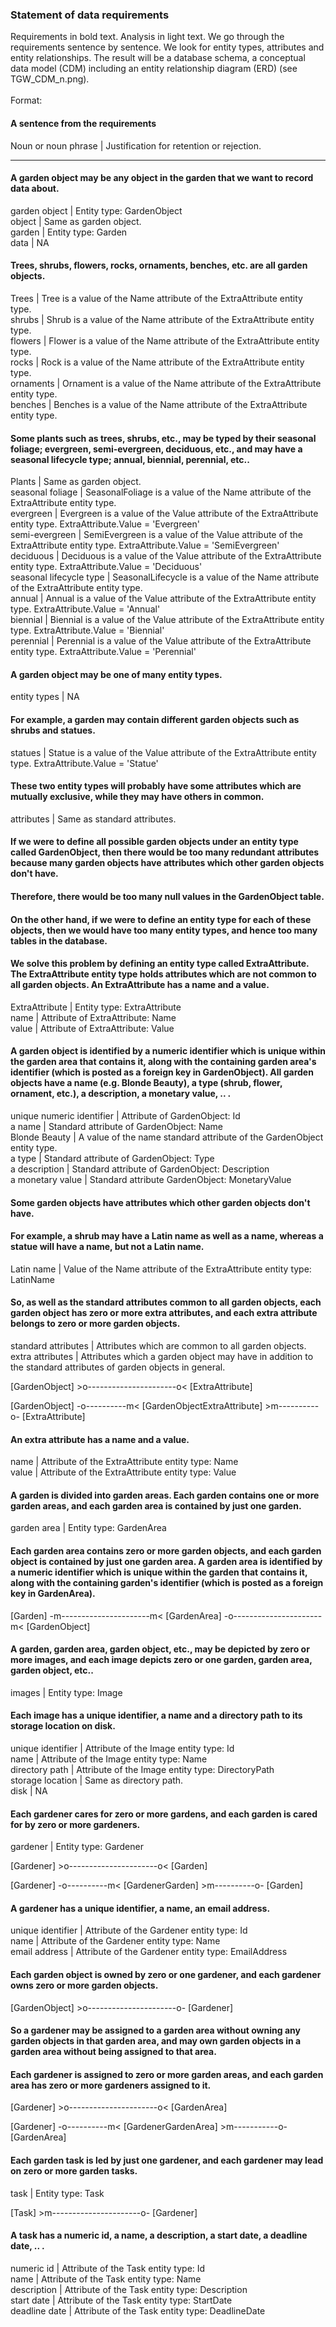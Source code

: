 ### Statement of data requirements

Requirements in bold text. Analysis in light text. We go through the requirements sentence by sentence. We look for entity types, attributes and entity relationships. The result will be a database schema, a conceptual data model (CDM) including an entity relationship diagram (ERD) (see TGW_CDM_n.png).<br><br>
Format:<br>
#### A sentence from the requirements
Noun or noun phrase | Justification for retention or rejection.

<hr>

#### A garden object may be any object in the garden that we want to record data about.

garden object | Entity type: GardenObject<br>
object | Same as garden object.<br>
garden | Entity type: Garden<br>
data | NA

#### Trees, shrubs, flowers, rocks, ornaments, benches, etc. are all garden objects.

Trees | Tree is a value of the Name attribute of the ExtraAttribute entity type.<br>
shrubs | Shrub is a value of the Name attribute of the ExtraAttribute entity type.<br>
flowers | Flower is a value of the Name attribute of the ExtraAttribute entity type.<br>
rocks | Rock is a value of the Name attribute of the ExtraAttribute entity type.<br>
ornaments | Ornament is a value of the Name attribute of the ExtraAttribute entity type.<br>
benches | Benches is a value of the Name attribute of the ExtraAttribute entity type.


#### Some plants such as trees, shrubs, etc., may be typed by their seasonal foliage; evergreen, semi-evergreen, deciduous, etc., and may have a seasonal lifecycle type; annual, biennial, perennial, etc..

Plants | Same as garden object.<br>
seasonal foliage | SeasonalFoliage is a value of the Name attribute of the ExtraAttribute entity type.<br>
evergreen | Evergreen is a value of the Value attribute of the ExtraAttribute entity type. ExtraAttribute.Value = 'Evergreen'<br>
semi-evergreen | SemiEvergreen is a value of the Value attribute of the ExtraAttribute entity type. ExtraAttribute.Value = 'SemiEvergreen'<br>
deciduous | Deciduous is a value of the Value attribute of the ExtraAttribute entity type. ExtraAttribute.Value = 'Deciduous'<br>
seasonal lifecycle type | SeasonalLifecycle is a value of the Name attribute of the ExtraAttribute entity type.<br>
annual | Annual is a value of the Value attribute of the ExtraAttribute entity type. ExtraAttribute.Value = 'Annual'<br>
biennial | Biennial is a value of the Value attribute of the ExtraAttribute entity type. ExtraAttribute.Value = 'Biennial'<br>
perennial | Perennial is a value of the Value attribute of the ExtraAttribute entity type. ExtraAttribute.Value = 'Perennial'

#### A garden object may be one of many entity types.

entity types | NA


#### For example, a garden may contain different garden objects such as shrubs and statues.

statues | Statue is a value of the Value attribute of the ExtraAttribute entity type. ExtraAttribute.Value = 'Statue'


#### These two entity types will probably have some attributes which are mutually exclusive, while they may have others in common.

attributes | Same as standard attributes.

#### If we were to define all possible garden objects under an entity type called GardenObject, then there would be too many redundant attributes because many garden objects have attributes which other garden objects don't have.


#### Therefore, there would be too many null values in the GardenObject table.


#### On the other hand, if we were to define an entity type for each of these objects, then we would have too many entity types, and hence too many tables in the database.


#### We solve this problem by defining an entity type called ExtraAttribute. The ExtraAttribute entity type holds attributes which are not common to all garden objects. An ExtraAttribute has a name and a value.

ExtraAttribute | Entity type: ExtraAttribute<br>
name | Attribute of ExtraAttribute: Name<br>
value | Attribute of ExtraAttribute: Value

#### A garden object is identified by a numeric identifier which is unique within the garden area that contains it, along with the containing garden area's identifier (which is posted as a foreign key in GardenObject). All garden objects have a name (e.g. Blonde Beauty), a type (shrub, flower, ornament, etc.), a description, a monetary value, .. .

unique numeric identifier | Attribute of GardenObject: Id<br />
a name | Standard attribute of GardenObject: Name<br>
Blonde Beauty | A value of the name standard attribute of the GardenObject entity type.<br>
a type | Standard attribute of GardenObject: Type<br>
a description | Standard attribute of GardenObject: Description<br>
a monetary value | Standard attribute GardenObject: MonetaryValue

#### Some garden objects have attributes which other garden objects don't have.

#### For example, a shrub may have a Latin name as well as a name, whereas a statue will have a name, but not a Latin name.

Latin name | Value of the Name attribute of the ExtraAttribute entity type: LatinName

#### So, as well as the standard attributes common to all garden objects, each garden object has zero or more extra attributes, and each extra attribute belongs to zero or more garden objects.

standard attributes | Attributes which are common to all garden objects.<br>
extra attributes | Attributes which a garden object may have in addition to the standard attributes of garden objects in general.<br>

[GardenObject] >o----------------------o< [ExtraAttribute]

[GardenObject] -o----------m< [GardenObjectExtraAttribute] >m----------o- [ExtraAttribute]

#### An extra attribute has a name and a value.

name | Attribute of the ExtraAttribute entity type: Name<br>
value | Attribute of the ExtraAttribute entity type: Value

#### A garden is divided into garden areas. Each garden contains one or more garden areas, and each garden area is contained by just one garden.

garden area | Entity type: GardenArea

#### Each garden area contains zero or more garden objects, and each garden object is contained by just one garden area. A garden area is identified by a numeric identifier which is unique within the garden that contains it, along with the containing garden's identifier (which is posted as a foreign key in GardenArea).

[Garden] -m----------------------m< [GardenArea] -o----------------------m< [GardenObject]

#### A garden, garden area, garden object, etc., may be depicted by zero or more images, and each image depicts zero or one garden, garden area, garden object, etc..

images | Entity type: Image

#### Each image has a unique identifier, a name and a directory path to its storage location on disk.

unique identifier | Attribute of the Image entity type: Id<br>
name | Attribute of the Image entity type: Name<br>
directory path | Attribute of the Image entity type: DirectoryPath<br>
storage location | Same as directory path.<br>
disk | NA

#### Each gardener cares for zero or more gardens, and each garden is cared for by zero or more gardeners.

gardener | Entity type: Gardener<br>

[Gardener] >o----------------------o< [Garden]

[Gardener] -o----------m< [GardenerGarden] >m----------o- [Garden]

#### A gardener has a unique identifier, a name, an email address.

unique identifier | Attribute of the Gardener entity type: Id<br>
name | Attribute of the Gardener entity type: Name<br>
email address | Attribute of the Gardener entity type: EmailAddress

#### Each garden object is owned by zero or one gardener, and each gardener owns zero or more garden objects.

[GardenObject] >o----------------------o- [Gardener]

#### So a gardener may be assigned to a garden area without owning any garden objects in that garden area, and may own garden objects in a garden area without being assigned to that area.<br>

#### Each gardener is assigned to zero or more garden areas, and each garden area has zero or more gardeners assigned to it.

[Gardener]  >o----------------------o< [GardenArea]

[Gardener] -o----------m< [GardenerGardenArea] >m-----------o- [GardenArea]

#### Each garden task is led by just one gardener, and each gardener may lead on zero or more garden tasks.

task | Entity type: Task<br>

[Task] >m----------------------o- [Gardener]


#### A task has a numeric id, a name, a description, a start date, a deadline date, .. .

numeric id | Attribute of the Task entity type: Id<br />
name | Attribute of the Task entity type: Name<br>
description | Attribute of the Task entity type: Description<br>
start date | Attribute of the Task entity type: StartDate<br>
deadline date | Attribute of the Task entity type: DeadlineDate
